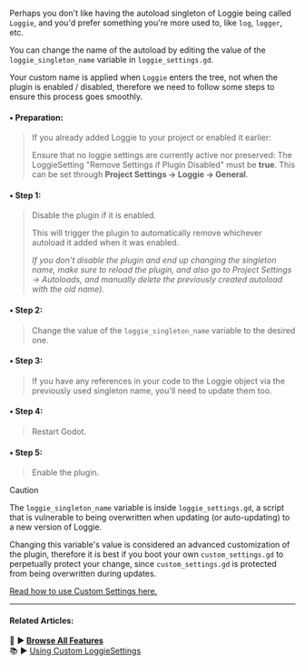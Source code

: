 Perhaps you don't like having the autoload singleton of Loggie being called `Loggie`, and you'd prefer something you're more used to, like `log`, `logger`, etc.

You can change the name of the autoload by editing the value of the `loggie_singleton_name` variable in `loggie_settings.gd`.

Your custom name is applied when `Loggie` enters the tree, not when the plugin is enabled / disabled, therefore we need to follow some steps to ensure this process goes smoothly.

#### • Preparation:
> If you already added Loggie to your project or enabled it earlier:
> 
> Ensure that no loggie settings are currently active nor preserved:
> The LoggieSetting "Remove Settings if Plugin Disabled" must be **true**.
> This can be set through **Project Settings -> Loggie -> General**.

#### • Step 1:
> Disable the plugin if it is enabled. 
> 
> This will trigger the plugin to automatically remove whichever autoload it added when it was enabled.
> 
> *If you don't disable the plugin and end up changing the singleton name, make sure to reload the plugin, and also go to Project Settings -> Autoloads, and manually delete the previously created autoload with the old name).*

#### • Step 2:
> Change the value of the `loggie_singleton_name` variable to the desired one.

#### • Step 3:
> If you have any references in your code to the Loggie object via the previously used singleton name, you'll need to update them too.

#### • Step 4:
> Restart Godot.
#### • Step 5:
> Enable the plugin.

> [!CAUTION]
> The `loggie_singleton_name` variable is inside `loggie_settings.gd`, a script that is vulnerable to being overwritten when updating (or auto-updating) to a new version of Loggie.
> 
> Changing this variable's value is considered an advanced customization of the plugin, therefore it is best if you boot your own `custom_settings.gd` to perpetually protect your change, since `custom_settings.gd` is protected from being overwritten during updates.
> 
> [Read how to use Custom Settings here.](CUSTOM_SETTINGS.md)

---
#### Related Articles:
👀 **► [Browse All Features](../ALL_FEATURES.md)**  
📚 ► [Using Custom LoggieSettings](CUSTOM_SETTINGS.md)